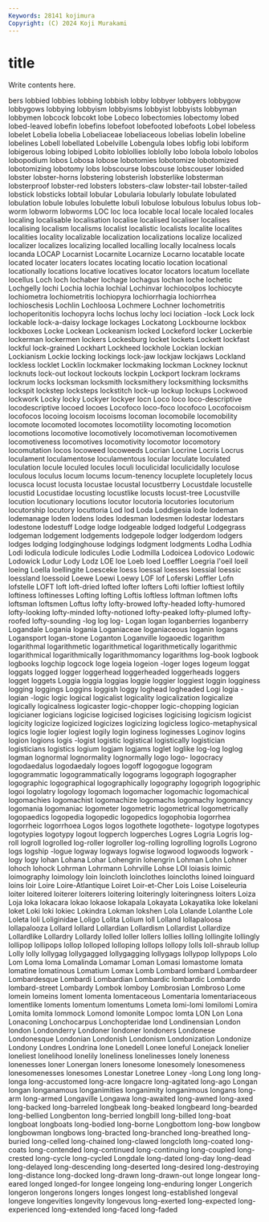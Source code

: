 ```yaml
---
Keywords: 28141 kojimura
Copyright: (C) 2024 Koji Murakami
---
```


# title

Write contents here.



bers lobbied lobbies lobbing lobbish lobby lobbyer lobbyers lobbygow
lobbygows lobbying lobbyism lobbyisms lobbyist lobbyists lobbyman lobbymen lobcock lobcokt
lobe Lobeco lobectomies lobectomy lobed lobed-leaved lobefin lobefins lobefoot lobefooted
lobefoots Lobel lobeless lobelet Lobelia lobelia Lobeliaceae lobeliaceous lobelias lobelin
lobeline lobelines Lobell lobellated Lobelville Lobengula lobes lobfig lobi lobiform
lobigerous lobing lobiped Lobito loblollies loblolly lobo lobola lobolo lobolos
lobopodium lobos Lobosa lobose lobotomies lobotomize lobotomized lobotomizing lobotomy lobs
lobscourse lobscouse lobscouser lobsided lobster lobster-horns lobstering lobsterish lobsterlike lobsterman
lobsterproof lobster-red lobsters lobsters-claw lobster-tail lobster-tailed lobstick lobsticks lobtail lobular
Lobularia lobularly lobulate lobulated lobulation lobule lobules lobulette lobuli lobulose
lobulous lobulus lobus lob-worm lobworm lobworms LOC loc loca locable
local locale localed locales localing localisable localisation localise localised localiser
localises localising localism localisms localist localistic localists localite localites localities
locality localizable localization localizations localize localized localizer localizes localizing localled
localling locally localness locals locanda LOCAP Locarnist Locarnite Locarnize Locarno
locatable locate located locater locaters locates locating locatio location locational
locationally locations locative locatives locator locators locatum locellate locellus Loch
loch lochaber lochage lochagus lochan loche lochetic Lochgelly lochi Lochia
lochia lochial Lochinvar lochiocolpos lochiocyte lochiometra lochiometritis lochiopyra lochiorrhagia lochiorrhea
lochioschesis Lochlin Lochloosa Lochmere Lochner lochometritis lochoperitonitis lochopyra lochs lochus
lochy loci lociation -lock Lock lock lockable lock-a-daisy lockage lockages
Lockatong Lockbourne lockbox lockboxes Locke Lockean Lockeanism locked Lockeford locker
Lockerbie lockerman lockermen lockers Lockesburg locket lockets Lockett lockfast lockful
lock-grained Lockhart Lockheed lockhole Lockian lockian Lockianism Lockie locking lockings
lock-jaw lockjaw lockjaws Lockland lockless locklet Locklin lockmaker lockmaking lockman
Lockney locknut locknuts lock-out lockout lockouts lockpin Lockport lockram lockrams
lockrum locks locksman locksmith locksmithery locksmithing locksmiths lockspit lockstep locksteps
lockstitch lock-up lockup lockups Lockwood lockwork Locky locky Lockyer lockyer
locn Loco loco loco-descriptive locodescriptive locoed locoes Locofoco loco-foco locofoco
Locofocoism locofocos locoing locoism locoisms locoman locomobile locomobility locomote locomoted
locomotes locomotility locomoting locomotion locomotions locomotive locomotively locomotiveman locomotivemen locomotiveness
locomotives locomotivity locomotor locomotory locomutation locos locoweed locoweeds Locrian Locrine
Locris Locrus loculament loculamentose loculamentous locular loculate loculated loculation locule
loculed locules loculi loculicidal loculicidally loculose loculous loculus locum locums
locum-tenency locuplete locupletely locus locusca locust locusta locustae locustal locustberry
Locustdale locustelle locustid Locustidae locusting locustlike locusts locust-tree Locustville locution
locutionary locutions locutor locutoria locutories locutorium locutorship locutory locuttoria Lod
lod Loda Loddigesia lode lodeman lodemanage loden lodens lodes lodesman
lodesmen lodestar lodestars lodestone lodestuff Lodge lodge lodgeable lodged lodgeful
Lodgegrass lodgeman lodgement lodgements lodgepole lodger lodgerdom lodgers lodges lodging
lodginghouse lodgings lodgment lodgments Lodha Lodhia Lodi lodicula lodicule lodicules
Lodie Lodmilla Lodoicea Lodovico Lodowic Lodowick Lodur Lody Lodz LOE
loe Loeb loed Loeffler Loegria l'oeil loeil loeing Loella loellingite
Loesceke loess loessal loesses loessial loessic loessland loessoid Loewe Loewi
Loewy LOF lof Loferski Loffler Lofn lofstelle LOFT loft loft-dried
lofted lofter lofters Lofti loftier loftiest loftily loftiness loftinesses Lofting
lofting Loftis loftless loftman loftmen lofts loftsman loftsmen Loftus lofty
lofty-browed lofty-headed lofty-humored lofty-looking lofty-minded lofty-notioned lofty-peaked lofty-plumed lofty-roofed lofty-sounding
-log log log- Logan logan loganberries loganberry Logandale Logania logania
Loganiaceae loganiaceous loganin logans Logansport logan-stone Loganton Loganville logaoedic logarithm
logarithmal logarithmetic logarithmetical logarithmetically logarithmic logarithmical logarithmically logarithmomancy logarithms log-book
logbook logbooks logchip logcock loge logeia logeion -loger loges logeum
loggat loggats logged logger loggerhead loggerheaded loggerheads loggers logget loggets
Loggia loggia loggias loggie loggier loggiest loggin logginess logging loggings
Loggins loggish loggy loghead logheaded Logi logia -logian -logic logic
logical logicalist logicality logicalization logicalize logically logicalness logicaster logic-chopper logic-chopping
logician logicianer logicians logicise logicised logicises logicising logicism logicist logicity
logicize logicized logicizes logicizing logicless logico-metaphysical logics logie logier logiest
logily login loginess loginesses Loginov logins logion logions logis -logist
logistic logistical logistically logistician logisticians logistics logium logjam logjams loglet
loglike log-log loglog logman lognormal lognormality lognormally logo logo- logocracy
logodaedalus logodaedaly logoes logoff logogogue logogram logogrammatic logogrammatically logograms logograph
logographer logographic logographical logographically logography logogriph logogriphic logoi logolatry logology
logomach logomacher logomachic logomachical logomachies logomachist logomachize logomachs logomachy logomancy
logomania logomaniac logometer logometric logometrical logometrically logopaedics logopedia logopedic logopedics
logophobia logorrhea logorrheic logorrhoea Logos logos logothete logothete- logotype logotypes
logotypies logotypy logout logperch logperches Logres Logria Logris log-roll logroll
logrolled log-roller logroller log-rolling logrolling logrolls Logrono logs logship -logue
logway logways logwise logwood logwoods logwork -logy logy lohan Lohana
Lohar Lohengrin lohengrin Lohman Lohn Lohner lohoch lohock Lohrman Lohrmann
Lohrville Lohse LOI loiasis loimic loimography loimology loin loincloth loinclothes
loincloths loined loinguard loins loir Loire Loire-Atlantique Loiret Loir-et-Cher Lois
Loise Loiseleuria loiter loitered loiterer loiterers loitering loiteringly loiteringness loiters
Loiza Loja loka lokacara lokao lokaose lokapala Lokayata Lokayatika loke
lokelani loket Loki loki lokiec Lokindra Lokman lokshen Lola Lolande
Lolanthe Lole Loleta loli Loliginidae Loligo Lolita Lolium loll Lolland
lollapaloosa lollapalooza Lollard lollard Lollardian Lollardism Lollardist Lollardize Lollardlike Lollardry
Lollardy lolled loller lollers lollies lolling lollingite lollingly lollipop lollipops
lollop lolloped lolloping lollops lollopy lolls loll-shraub lollup Lolly lolly
lollygag lollygagged lollygagging lollygags lollypop lollypops Lolo Lom Loma loma
Lomalinda Lomamar Loman Lomasi lomastome lomata lomatine lomatinous Lomatium Lomax
Lomb Lombard lombard Lombardeer Lombardesque Lombardi Lombardian Lombardic lombardic Lombardo
lombard-street Lombardy Lombok lomboy Lombrosian Lombroso Lome lomein lomeins loment
lomenta lomentaceous Lomentaria lomentariaceous lomentlike loments lomentum lomentums Lometa lomi-lomi
lomilomi Lomira Lomita lomita lommock Lomond lomonite Lompoc lomta LON
Lon Lona Lonaconing Lonchocarpus Lonchopteridae lond Londinensian London london Londonderry
Londoner londoner londoners Londonese Londonesque Londonian Londonish Londonism Londonization Londonize
Londony Londres Londrina lone Lonedell Lonee loneful Lonejack lonelier loneliest
lonelihood lonelily loneliness lonelinesses lonely loneness lonenesses loner Lonergan loners
lonesome lonesomely lonesomeness lonesomenesses lonesomes Lonestar Lonetree Loney -long Long
long long- longa long-accustomed long-acre longacre long-agitated long-ago Longan longan
longanamous longanimities longanimity longanimous longans long-arm long-armed Longaville Longawa long-awaited
long-awned long-axed long-backed long-barreled longbeak long-beaked longbeard long-bearded long-bellied Longbenton
long-berried longbill long-billed long-boat longboat longboats long-bodied long-borne Longbottom long-bow
longbow longbowman longbows long-bracted long-branched long-breathed long-buried long-celled long-chained long-clawed
longcloth long-coated long-coats long-contended long-continued long-continuing long-coupled long-crested long-cycle long-cycled
Longdale long-dated long-day long-dead long-delayed long-descending long-deserted long-desired long-destroying long-distance
long-docked long-drawn long-drawn-out longe longear long-eared longed longed-for longee longeing
long-enduring longer Longerich longeron longerons longers longes longest long-established longeval
longeve longevities longevity longevous long-exerted long-expected long-experienced long-extended long-faced long-faded
